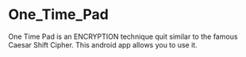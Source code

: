 # One_Time_Pad
One Time Pad is an ENCRYPTION technique quit similar to the famous Caesar Shift Cipher. This android app allows you to use it.
